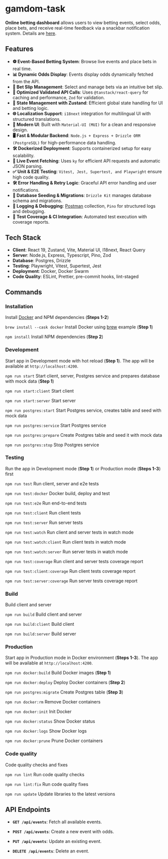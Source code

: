 # gamdom-task

**Online betting dashboard** allows users to view betting events, select odds, place bets, and receive real-time feedback via a snackbar notification system.
Details are [here](full-stack-developer-homework-assignment.pdf).

## Features
- **⚽ Event-Based Betting System**: Browse live events and place bets in real time.
- **📊 Dynamic Odds Display**: Events display odds dynamically fetched from the API.
- **🎫 Bet Slip Management**: Select and manage bets via an intuitive bet slip.
- **🚀 Optimized Validated API Calls**: Uses `@tanstack/react-query` for caching and performance, `Zod` for validation.
- **🔄 State Management with Zustand**: Efficient global state handling for UI and betting logic.
- **🌐 Localization Support**: `i18next` integration for multilingual UI with structured translations.
- **🎨 Modern UI**: Built with `Material-UI (MUI)` for a clean and responsive design.
- **🖥️ Fast & Modular Backend**: `Node.js + Express + Drizzle ORM (PostgreSQL)` for high-performance data handling.
- **🛠️ Dockerized Deployment**: Supports containerized setup for easy scalability.
- **📡 Live Event Fetching**: Uses `ky` for efficient API requests and automatic JSON parsing.
- **✅ Unit & E2E Testing**: `Vitest, Jest, Supertest, and Playwright` ensure high code quality.
- **🛠️ Error Handling & Retry Logic**: Graceful API error handling and user notifications.
- **🧹 Database Seeding & Migrations**: `Drizzle Kit` manages database schema and migrations.
- **📜 Logging & Debugging**: [Postman](server/postman/events.postman_collection.json) collection, `Pino` for structured logs and debugging.
- **🧪 Test Coverage & CI Integration**: Automated test execution with coverage reports.

## Tech Stack
- **Client**: React 19, Zustand, Vite, Material UI, I18next, React Query
- **Server**: Node.js, Express, Typescript, Pino, Zod
- **Database**: Postgres, Drizzle
- **Testing**: Playwright, Vitest, Supertest, Jest
- **Deployment**: Docker, Docker Swarm
- **Code Quality**: ESLint, Prettier, pre-commit hooks, lint-staged

## Commands

### Installation

Install [Docker](https://docs.docker.com/get-docker/) and NPM dependencies (**Steps 1-2**)

`brew install --cask docker` Install Docker using [brew](https://brew.sh/) example (**Step 1**)

`npm install` Install NPM dependencies (**Step 2**)

### Development

Start app in Development mode with hot reload (**Step 1**).
The app will be available at `http://localhost:4200`.

`npm run start` Start client, server, Postgres service and prepares database with mock data (**Step 1**)

`npm run start:client` Start client

`npm run start:server` Start server

`npm run postgres:start` Start Postgres service, creates table and seed with mock data

`npm run postgres:service` Start Postgres service

`npm run postgres:prepare` Create Postgres table and seed it with mock data

`npm run postgres:stop` Stop Postgres service

### Testing

Run the app in Development mode (**Step 1**) or Production mode (**Steps 1-3**) first

`npm run test` Run client, server and e2e tests

`npm run test:docker` Docker build, deploy and test

`npm run test:e2e` Run end-to-end tests

`npm run test:client` Run client tests

`npm run test:server` Run server tests

`npm run test:watch` Run client and server tests in watch mode

`npm run test:watch:client` Run client tests in watch mode

`npm run test:watch:server` Run server tests in watch mode

`npm run test:coverage` Run client and server tests coverage report

`npm run test:client:coverage` Run client tests coverage report

`npm run test:server:coverage` Run server tests coverage report

### Build

Build client and server

`npm run build` Build client and server

`npm run build:client` Build client

`npm run build:server` Build server

### Production

Start app in Production mode in Docker environment (**Steps 1-3**). 
The app will be available at `http://localhost:4200`.

`npm run docker:build` Build Docker images (**Step 1**)

`npm run docker:deploy` Deploy Docker containers (**Step 2**)

`npm run postgres:migrate` Create Postgres table (**Step 3**)

`npm run docker:rm` Remove Docker containers

`npm run docker:init` Init Docker

`npm run docker:status` Show Docker status

`npm run docker:logs` Show Docker logs

`npm run docker:prune` Prune Docker containers

### Code quality

Code quality checks and fixes

`npm run lint` Run code quality checks

`npm run lint:fix` Run code quality fixes

`npm run update` Update libraries to the latest versions

## API Endpoints

- **`GET /api/events`**: Fetch all available events.

- **`POST /api/events`**: Create a new event with odds.

- **`PUT /api/events`**: Update an existing event.

- **`DELETE /api/events`**: Delete an event.